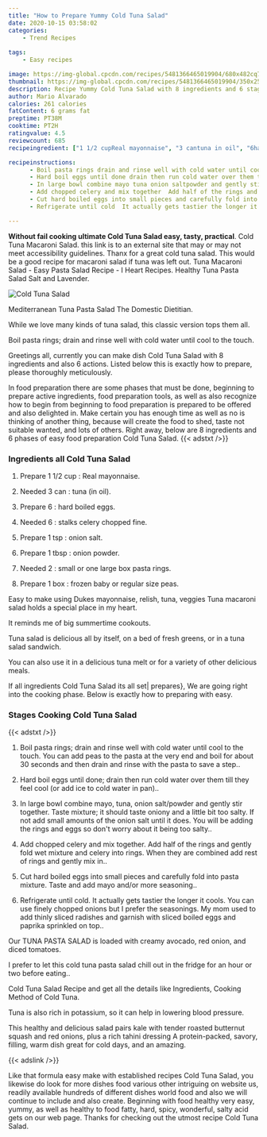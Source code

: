```yaml
---
title: "How to Prepare Yummy Cold Tuna Salad"
date: 2020-10-15 03:58:02
categories:
    - Trend Recipes
    
tags:
    - Easy recipes

image: https://img-global.cpcdn.com/recipes/5481366465019904/680x482cq70/cold-tuna-salad-recipe-main-photo.jpg
thumbnail: https://img-global.cpcdn.com/recipes/5481366465019904/350x250cq70/cold-tuna-salad-recipe-main-photo.jpg
description: Recipe Yummy Cold Tuna Salad with 8 ingredients and 6 stages of easy cooking.
author: Mario Alvarado
calories: 261 calories
fatContent: 6 grams fat
preptime: PT38M
cooktime: PT2H
ratingvalue: 4.5
reviewcount: 685
recipeingredient: ["1 1/2 cupReal mayonnaise", "3 cantuna in oil", "6hard boiled eggs", "6stalks celery chopped fine", "1 tsponion salt", "1 tbsponion powder", "2small or one large box pasta rings", "1 boxfrozen baby or regular size peas"]

recipeinstructions: 
      - Boil pasta rings drain and rinse well with cold water until cool to the touch  You can add peas to the pasta at the very end and boil for about 30 seconds and then drain and rinse with the pasta to save a step 
      - Hard boil eggs until done drain then run cold water over them till they feel cool or add ice to cold water in pan 
      - In large bowl combine mayo tuna onion saltpowder and gently stir together  Taste mixture it should taste oniony and a little bit too salty  If not add small amounts of the onion salt until it does  You will be adding the rings and eggs so dont worry about it being too salty 
      - Add chopped celery and mix together  Add half of the rings and gently fold wet mixture and celery into rings  When they are combined add rest of rings and gently mix in 
      - Cut hard boiled eggs into small pieces and carefully fold into pasta mixture  Taste and add mayo andor more seasoning 
      - Refrigerate until cold  It actually gets tastier the longer it cools  You can use finely chopped onions but I prefer the seasonings  My mom used to add thinly sliced radishes and garnish with sliced boiled eggs and paprika sprinkled on top

---
```




**Without fail cooking ultimate Cold Tuna Salad easy, tasty, practical**. Cold Tuna Macaroni Salad. this link is to an external site that may or may not meet accessibility guidelines. Thanx for a great cold tuna salad. This would be a good recipe for macaroni salad if tuna was left out. Tuna Macaroni Salad - Easy Pasta Salad Recipe - I Heart Recipes. Healthy Tuna Pasta Salad Salt and Lavender.


![Cold Tuna Salad](https://img-global.cpcdn.com/recipes/5481366465019904/680x482cq70/cold-tuna-salad-recipe-main-photo.jpg "Cold Tuna Salad")



Mediterranean Tuna Pasta Salad The Domestic Dietitian.

While we love many kinds of tuna salad, this classic version tops them all.

Boil pasta rings; drain and rinse well with cold water until cool to the touch.


Greetings all, currently you can make dish Cold Tuna Salad with 8 ingredients and also 6 actions. Listed below this is exactly how to prepare, please thoroughly meticulously.

In food preparation there are some phases that must be done, beginning to prepare active ingredients, food preparation tools, as well as also recognize how to begin from beginning to food preparation is prepared to be offered and also delighted in. Make certain you has enough time as well as no is thinking of another thing, because will create the food to shed, taste not suitable wanted, and lots of others. Right away, below are 8 ingredients and 6 phases of easy food preparation Cold Tuna Salad.
{{< adstxt />}}

### Ingredients all Cold Tuna Salad


1. Prepare 1 1/2 cup : Real mayonnaise.

1. Needed 3 can : tuna (in oil).

1. Prepare 6 : hard boiled eggs.

1. Needed 6 : stalks celery chopped fine.

1. Prepare 1 tsp : onion salt.

1. Prepare 1 tbsp : onion powder.

1. Needed 2 : small or one large box pasta rings.

1. Prepare 1 box : frozen baby or regular size peas.


Easy to make using Dukes mayonnaise, relish, tuna, veggies Tuna macaroni salad holds a special place in my heart.

It reminds me of big summertime cookouts.

Tuna salad is delicious all by itself, on a bed of fresh greens, or in a tuna salad sandwich.

You can also use it in a delicious tuna melt or for a variety of other delicious meals.


If all ingredients Cold Tuna Salad its all set| prepares}, We are going right into the cooking phase. Below is exactly how to preparing with easy.

### Stages Cooking Cold Tuna Salad

{{< adstxt />}}


1. Boil pasta rings; drain and rinse well with cold water until cool to the touch.  You can add peas to the pasta at the very end and boil for about 30 seconds and then drain and rinse with the pasta to save a step..



1. Hard boil eggs until done; drain then run cold water over them till they feel cool (or add ice to cold water in pan)..



1. In large bowl combine mayo, tuna, onion salt/powder and gently stir together.  Taste mixture; it should taste oniony and a little bit too salty.  If not add small amounts of the onion salt until it does.  You will be adding the rings and eggs so don&#39;t worry about it being too salty..



1. Add chopped celery and mix together.  Add half of the rings and gently fold wet mixture and celery into rings.  When they are combined add rest of rings and gently mix in..



1. Cut hard boiled eggs into small pieces and carefully fold into pasta mixture.  Taste and add mayo and/or more seasoning..



1. Refrigerate until cold.  It actually gets tastier the longer it cools.  You can use finely chopped onions but I prefer the seasonings.  My mom used to add thinly sliced radishes and garnish with sliced boiled eggs and paprika sprinkled on top..




Our TUNA PASTA SALAD is loaded with creamy avocado, red onion, and diced tomatoes.

I prefer to let this cold tuna pasta salad chill out in the fridge for an hour or two before eating..

Cold Tuna Salad Recipe and get all the details like Ingredients, Cooking Method of Cold Tuna.

Tuna is also rich in potassium, so it can help in lowering blood pressure.

This healthy and delicious salad pairs kale with tender roasted butternut squash and red onions, plus a rich tahini dressing A protein-packed, savory, filling, warm dish great for cold days, and an amazing.


{{< adslink />}}

Like that formula easy make with established recipes Cold Tuna Salad, you likewise do look for more dishes food various other intriguing on website us, readily available hundreds of different dishes world food and also we will continue to include and also create. Beginning with food healthy very easy, yummy, as well as healthy to food fatty, hard, spicy, wonderful, salty acid gets on our web page. Thanks for checking out the utmost recipe Cold Tuna Salad.

